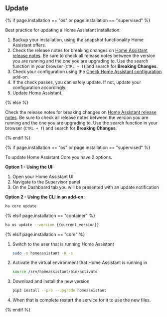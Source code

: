 ## Update

{% if page.installation == "os" or page.installation == "supervised" %}

Best practice for updating a Home Assistant installation:

1. Backup your installation, using the snapshot functionality Home Assistant offers.
2. Check the release notes for breaking changes on [Home Assistant release notes](https://github.com/home-assistant/home-assistant/releases). Be sure to check all release notes between the version you are running and the one you are upgrading to. Use the search function in your browser (`CTRL + f`) and search for **Breaking Changes**.
3. Check your configuration using the [Check Home Assistant configuration](/addons/check_config/) add-on.
4. If the check passes, you can safely update. If not, update your configuration accordingly.
5. Update Home Assistant.

{% else %}

Check the release notes for breaking changes on [Home Assistant release notes](https://github.com/home-assistant/home-assistant/releases). Be sure to check all release notes between the version you are running and the one you are upgrading to. Use the search function in your browser (`CTRL + f`) and search for **Breaking Changes**.

{% endif %}

{% if page.installation == "os" or page.installation == "supervised" %}

To update Home Assistant Core you have 2 options.

**Option 1 - Using the UI:**

1. Open your Home Assistant UI
2. Navigate to the Supervisor panel
3. On the Dashboard tab you will be presented with an update notification

**Option 2 - Using the CLI in an add-on:**

```bash
ha core update
```

{% elsif page.installation == "container" %}

```bash
ha os update --version {{current_version}}
```

{% elsif page.installation == "core" %}

1. Switch to the user that is running Home Assistant

    ```bash
    sudo -u homeassistant -H -s
    ```

2. Activate the virtual environment that Home Assistant is running in

    ```bash
    source /srv/homeassistant/bin/activate
    ```

3. Download and install the new version

    ```bash
    pip3 install --pre --upgrade homeassistant
    ```

4. When that is complete restart the service for it to use the new files.

{% endif %}
